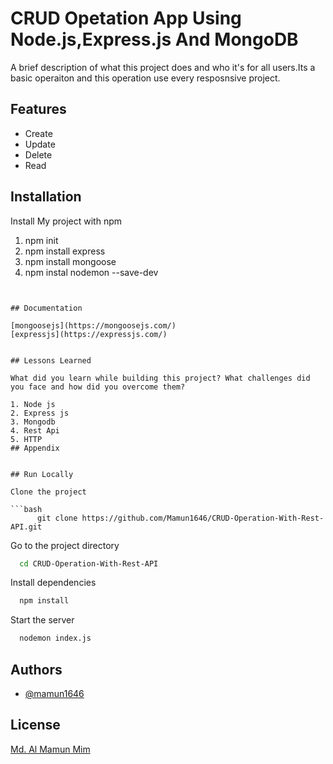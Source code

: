 # CRUD Opetation App Using Node.js,Express.js And MongoDB

A brief description of what this project does and who it's for
all users.Its a basic operaiton and this operation use every resposnsive project.

## Features

- Create 
- Update
- Delete
- Read



    
## Installation

Install My project  with npm
  1. npm init
  2. npm install express
  3. npm install mongoose
  3. npm instal  nodemon --save-dev

```
    
 
## Documentation

[mongoosejs](https://mongoosejs.com/)
[expressjs](https://expressjs.com/)


## Lessons Learned

What did you learn while building this project? What challenges did you face and how did you overcome them?

1. Node js
2. Express js
3. Mongodb
4. Rest Api
5. HTTP
## Appendix


## Run Locally

Clone the project

```bash
      git clone https://github.com/Mamun1646/CRUD-Operation-With-Rest-API.git

```

Go to the project directory

```bash
  cd CRUD-Operation-With-Rest-API
```

Install dependencies

```bash
  npm install
```

Start the server

```bash
  nodemon index.js
```

## Authors

- [@mamun1646](https://www.github.com/mamun1646)

## License

[Md. Al Mamun Mim](https://www.linkedin.com/in/almamunmim1611177146/)
